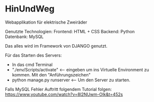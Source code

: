 # HinUndWeg
Webapplikation für elektrische Zweiräder

Genutzte Technologien:
Frontend: HTML + CSS
Backend: Python
Datenbank: MySQL

Das alles wird im Framework von DJANGO genutzt.


Für das Starten des Servers:

- In das cmd Terminal
- "./env/Scripts/activate" <-- eingeben um ins Virtuelle Environment zu kommen. Mit den "Anführungszeichen"
- python manage.py runserver <-- Um den Server zu starten.


Falls MySQL Fehler Auftritt folgendem Tutorial folgen:
https://www.youtube.com/watch?v=8l2NUwm-OIk&t=452s
